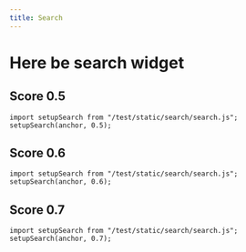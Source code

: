 ```yaml
---
title: Search
---
```


# Here be search widget

## Score 0.5

```{.javascript .run}
import setupSearch from "/test/static/search/search.js";
setupSearch(anchor, 0.5);
```

## Score 0.6

```{.javascript .run}
import setupSearch from "/test/static/search/search.js";
setupSearch(anchor, 0.6);
```

## Score 0.7

```{.javascript .run}
import setupSearch from "/test/static/search/search.js";
setupSearch(anchor, 0.7);
```


